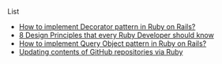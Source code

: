 List

- [How to implement Decorator pattern in Ruby on Rails?](https://dev.to/vladhilko/how-to-implement-decorator-pattern-in-ruby-on-rails-7ji)
- [8 Design Principles that every Ruby Developer should know](https://dev.to/vladhilko/8-design-principles-that-every-ruby-developer-should-know-1e7e)
- [How to implement Query Object pattern in Ruby on Rails?](https://dev.to/vladhilko/how-to-implement-query-object-pattern-in-ruby-on-rails-59fn)
- [Updating contents of GitHub repositories via Ruby](https://medium.com/@vladislav.hilko/updating-the-contents-of-github-repositories-via-ruby-1ecd094a8726)
